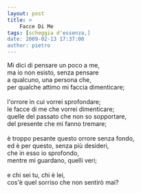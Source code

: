 ```yaml
---
layout: post
title: >
    Facce Di Me
tags: [scheggia d'essenza,]
date: 2009-02-13 17:37:00
author: pietro
---
```

Mi dici di pensare un poco a me,<br/>ma io non esisto, senza pensare<br/>a qualcuno, una persona che,<br/>per qualche attimo mi faccia dimenticare;<br/><br/>l'orrore in cui vorrei sprofondare;<br/>le facce di me che vorrei dimenticare;<br/>quelle del passato che non so sopportare,<br/>del presente che mi fanno tremare;<br/><br/>è troppo pesante questo orrore senza fondo,<br/>ed è per questo, senza più desideri,<br/>che in esso io sprofondo,<br/>mentre mi guardano, quelli veri;<br/><br/>e chi sei tu, chi è lei,<br/>cos'è quel sorriso che non sentirò mai?
